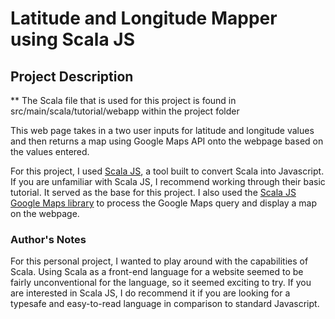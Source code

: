 # Latitude and Longitude Mapper using Scala JS
## Project Description

** The Scala file that is used for this project is found in src/main/scala/tutorial/webapp within the project folder

This web page takes in a two user inputs for latitude and longitude values and then returns a map using Google Maps API onto the webpage based on the values entered. 

For this project, I used [Scala JS](https://www.scala-js.org/), a tool built to convert Scala into Javascript. If you are unfamiliar with Scala JS, I recommend working through their basic tutorial. It served as the base for this project. I also used the [Scala JS Google Maps library](https://github.com/coreyauger/scalajs-google-maps) to process the Google Maps query and display a map on the webpage. 

### Author's Notes
For this personal project, I wanted to play around with the capabilities of Scala. Using Scala as a front-end language for a website seemed to be fairly unconventional for the language, so it seemed exciting to try. If you are interested in Scala JS, I do recommend it if you are looking for a typesafe and easy-to-read language in comparison to standard Javascript.


